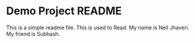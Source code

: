 # Demo Project README

This is a simple readme file.
This is used to Read.
My name is Neil Jhaveri.
My friend is Subhash.